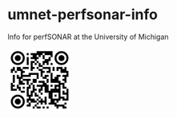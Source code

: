 # umnet-perfsonar-info
Info for perfSONAR at the University of Michigan

<img src="github-umnet-perfsonar-info.png" alt="drawing" width="128"/>

